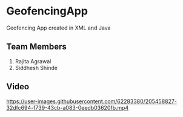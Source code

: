 # GeofencingApp
Geofencing App created in XML and Java

## Team Members
1. Rajita Agrawal
2. Siddhesh Shinde

## Video 

https://user-images.githubusercontent.com/62283380/205458827-32dfc694-f739-43cb-a083-0eedb03620fb.mp4

